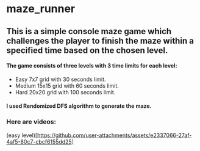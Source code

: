 # maze_runner
## This is a simple console maze game which challenges the player to finish the maze within a specified time based on the chosen level.

#### The game consists of three levels with 3 time limits for each level:
- Easy 7x7 grid with 30 seconds limit.
- Medium 15x15 grid with 60 seconds limit.
- Hard 20x20 grid with 100 seconds limit.
#### I used Rendomized DFS algorithm to generate the maze.


### Here are videos:
(easy level)[https://github.com/user-attachments/assets/e2337066-27af-4af5-80c7-cbcf6155dd25]
